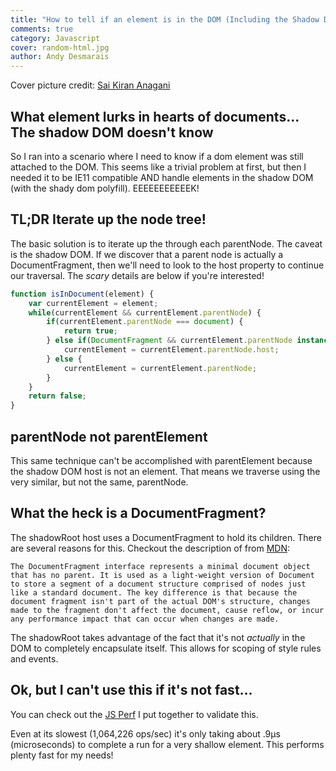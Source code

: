 ```yaml
---
title: "How to tell if an element is in the DOM (Including the Shadow DOM)"
comments: true
category: Javascript
cover: random-html.jpg
author: Andy Desmarais
---
```


Cover picture credit: [Sai Kiran Anagani](https://unsplash.com/@_imkiran)

## What element lurks in hearts of documents... The shadow DOM doesn't know

So I ran into a scenario where I need to know if a dom element was still attached to the DOM.  This seems like a trivial problem at first, but then I needed it to be IE11 compatible AND handle elements in the shadow DOM (with the shady dom polyfill). EEEEEEEEEEEK!

## TL;DR Iterate up the node tree!

The basic solution is to iterate up the through each parentNode. The caveat is the shadow DOM.  If we discover that a parent node is actually a DocumentFragment, then we'll need to look to the host property to continue our traversal. The _scary_ details are below if you're interested!

```javascript
function isInDocument(element) {
    var currentElement = element;
    while(currentElement && currentElement.parentNode) {
        if(currentElement.parentNode === document) {
            return true;
        } else if(DocumentFragment && currentElement.parentNode instanceof DocumentFragment) {
            currentElement = currentElement.parentNode.host;
        } else {
            currentElement = currentElement.parentNode;
        }
    }
    return false;
}
```

## parentNode not parentElement

This same technique can't be accomplished with parentElement because the shadow DOM host is not an element. That means we traverse using the very similar, but not the same, parentNode.

## What the heck is a DocumentFragment?

The shadowRoot host uses a DocumentFragment to hold its children. There are several reasons for this. Checkout the description of from [MDN](https://developer.mozilla.org/en-US/docs/Web/API/DocumentFragment):

    The DocumentFragment interface represents a minimal document object that has no parent. It is used as a light-weight version of Document to store a segment of a document structure comprised of nodes just like a standard document. The key difference is that because the document fragment isn't part of the actual DOM's structure, changes made to the fragment don't affect the document, cause reflow, or incur any performance impact that can occur when changes are made.

The shadowRoot takes advantage of the fact that it's not _actually_ in the DOM to completely encapsulate itself. This allows for scoping of style rules and events.

## Ok, but I can't use this if it's not fast...

You can check out the [JS Perf](https://jsperf.com/isindocument/4) I put together to validate this.

Even at its slowest (1,064,226 ops/sec) it's only taking about .9µs (microseconds) to complete a run for a very shallow element.  This performs plenty fast for my needs!
